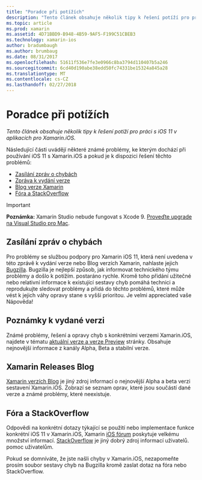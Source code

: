 ```yaml
---
title: "Poradce při potížích"
description: "Tento článek obsahuje několik tipy k řešení potíží pro práci s iOS 11 v aplikacích pro Xamarin.iOS."
ms.topic: article
ms.prod: xamarin
ms.assetid: 4D71BBD9-B948-4B59-9AF5-F199C51CBEB3
ms.technology: xamarin-ios
author: bradumbaugh
ms.author: brumbaug
ms.date: 08/31/2017
ms.openlocfilehash: 51611f536e7fe3e0966c8ba3794d110407b5a246
ms.sourcegitcommit: 6cd40d190abe38edd50fc74331be15324a845a28
ms.translationtype: MT
ms.contentlocale: cs-CZ
ms.lasthandoff: 02/27/2018
---
```

# <a name="troubleshooting"></a>Poradce při potížích

_Tento článek obsahuje několik tipy k řešení potíží pro práci s iOS 11 v aplikacích pro Xamarin.iOS._

Následující části uvádějí některé známé problémy, ke kterým dochází při používání iOS 11 s Xamarin.iOS a pokud je k dispozici řešení těchto problémů:

- [Zasílání zpráv o chybách](#Reporting-Bugs)
- [Zpráva k vydání verze](#Release-Notes)
- [Blog verze Xamarin](#Xamarin-Releases-Blog)
- [Fóra a StackOverflow](#Forums-and-StackOverflow)

> [!IMPORTANT]
> **Poznámka:** Xamarin Studio nebude fungovat s Xcode 9.
> [Proveďte upgrade na Visual Studio pro Mac](https://www.visualstudio.com/vs/).

<a name="Reporting-Bugs" />

## <a name="reporting-bugs"></a>Zasílání zpráv o chybách

Pro problémy se službou podpory pro Xamarin iOS 11, která není uvedena v této zprávě k vydání verze nebo Blog verzích Xamarin, nahlaste jejich [Bugzilla](https://bugzilla.xamarin.com/enter_bug.cgi?product=iOS). Bugzilla je nejlepší způsob, jak informovat technického týmu problémy a došlo k potížím. postaráno rychle. Kromě toho přidání užitečné nebo relativní informace k existující sestavy chyb pomáhá technici a reprodukujte sledovat problémy a přidá do těchto problémů, které může vést k jejich váhy opravy stane s vyšší prioritou. Je velmi appreciated vaše Nápověda!

<a name="Release-Notes" />

## <a name="release-notes"></a>Poznámky k vydané verzi

Známé problémy, řešení a opravy chyb s konkrétními verzemi Xamarin.iOS, najdete v tématu [aktuální verze a verze Preview](https://developer.xamarin.com/releases/current/) stránky. Obsahuje nejnovější informace z kanály Alpha, Beta a stabilní verze.

<a name="Xamarin-Releases-Blog" />

## <a name="xamarin-releases-blog"></a>Xamarin Releases Blog

[Xamarin verzích Blog](https://releases.xamarin.com/) je jiný zdroj informací o nejnovější Alpha a beta verzi sestavení Xamarin.iOS. Zobrazí se seznam oprav, které jsou součástí dané verze a známé problémy, které neexistuje.

<a name="Forums-and-StackOverflow" />

## <a name="forums-and-stackoverflow"></a>Fóra a StackOverflow

Odpovědi na konkrétní dotazy týkající se použití nebo implementace funkce konkrétní iOS 11 v Xamarin.iOS, Xamarin [iOS fórum](http://forums.xamarin.com/categories/ios) poskytuje velkému množství informací. [StackOverflow](http://stackoverflow.com/search?tab=newest&q=xamarin) je jiný dobrý zdroj informací uživatelů. pomoc uživatelům.

Pokud se domníváte, že jste našli chyby v Xamarin.iOS, nezapomeňte prosím soubor sestavy chyb na Bugzilla kromě zaslat dotaz na fóra nebo StackOverflow.
